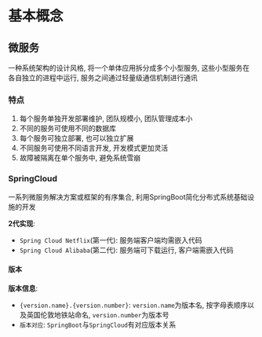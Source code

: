 # 基本概念

## 微服务

一种系统架构的设计风格, 将一个单体应用拆分成多个小型服务, 这些小型服务在各自独立的进程中运行, 服务之间通过轻量级通信机制进行通讯

### 特点

1. 每个服务单独开发部署维护, 团队规模小, 团队管理成本小
2. 不同的服务可使用不同的数据库
3. 每个服务可独立部署, 也可以独立扩展
4. 不同服务可使用不同语言开发, 开发模式更加灵活
5. 故障被隔离在单个服务中, 避免系统雪崩

### SpringCloud

一系列微服务解决方案或框架的有序集合, 利用SpringBoot简化分布式系统基础设施的开发

**2代实现**:

- `Spring Cloud Netflix`(第一代): 服务端客户端均需嵌入代码
- `Spring Cloud Alibaba`(第二代): 服务端可下载运行, 客户端需嵌入代码

#### 版本

**版本信息**:

- `{version.name}.{version.number}`: `version.name`为版本名, 按字母表顺序以及英国伦敦地铁站命名, `version.number`为版本号
- `版本对应`: `SpringBoot`与`SpringCloud`有对应版本关系
